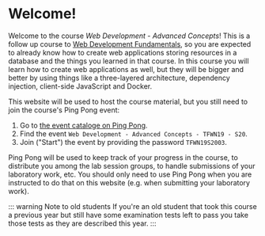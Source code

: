 # Welcome!
Welcome to the course *Web Development - Advanced Concepts*! This is a follow up course to [Web Development Fundamentals](../web-development-fundamentals/), so you are expected to already know how to create web applications storing resources in a database and the things you learned in that course. In this course you will learn how to create web applications as well, but they will be bigger and better by using things like a three-layered architecture, dependency injection, client-side JavaScript and Docker.

This website will be used to host the course material, but you still need to join the course's Ping Pong event:

1. Go to [the event cataloge on Ping Pong](https://pingpong.hj.se/courseCatalog.do).
2. Find the event `Web Development - Advanced Concepts - TFWN19 - S20`.
3. Join ("Start") the event by providing the password `TFWN19S2003`.

Ping Pong will be used to keep track of your progress in the course, to distribute you among the lab session groups, to handle submissions of your laboratory work, etc. You should only need to use Ping Pong when you are instructed to do that on this website (e.g. when submitting your laboratory work). 

::: warning Note to old students
If you're an old student that took this course a previous year but still have some examination tests left to pass you take those tests as they are described this year.
:::